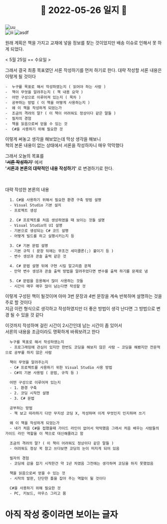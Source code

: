 # <p align="center">:date: 2022-05-26 일지 :date: </p>

![uu](https://user-images.githubusercontent.com/70933806/170392604-4320e2aa-089c-4ac9-b487-6bed24ef373a.png)  
![iii](https://user-images.githubusercontent.com/70933806/170392309-98fef7ab-b159-483a-a454-3333a4b3503b.png)
![asdf](https://user-images.githubusercontent.com/70933806/170391752-d3a48dfe-d127-46da-9d99-e0ce81e0ef72.png)
  
원래 계획은 책을 가지고 교재에 넣을 정보를 찾는 것이었지만
배송 이슈로 인해서 못 하게 되었다.

< 5월 25일 == 수요일 >

그래서 결국 최종 목표였던 서론 작성하기를 먼저 하기로 한다.
대략 작성할 서론 내용은 이렇게 될 것이다

```
-  누구를 목표로 해서 작성하였는지 ( 읽어야 하는 사람 )
-  책이 무엇을 알려주는지 ( 책 내용 요약 )
-  어떤 구성으로 이루어져 있는지 ( 목차 )
-  공부하는 방법 ( 이 책을 어떻게 사용하는지 )
-  왜 이 책을 작성하게 되었는가
-  조금의 격려의 말? ( 이 책이 어려워도 정상이다 같은 말들 )
-  필자의 경험
-  책을 읽음으로써 얻을 수 있는 것
-  C#을 사용하기 위해 필요한 것
```

이렇게 써놓고 생각을 해보았는데 막상 생각을 해보니  
책의 본론 내용이 없는 상태에서 서론을 작성하자니 매우 막막했다  

그래서 오늘의 목표를  
~~**'서론 작성하기'**~~ 에서  
**'서론과 본론의 대략적인 내용 작성하기'** 로 변경하기로 한다.  <br/><br/><br/>

대략 작성한 본론의 내용

```
  1. C#을 사용하기 위해서 필요한 환경 구축 방법 설명
  - Visual Studio 기본 설치
  - 프로젝트 생성

  2. C# 프로젝트를 처음 생성하였을 때 보이는 것들 설명
  - Visual Studio의 UI 설명
  - 기본으로 생성되는 C# 코드 설명
  - 어떻게 빌드를 하고 실행시키는지 등

  3. C# 기본 문법 설명
  - 기본 규칙 ( 문장 뒤에는 무조건 세미콜론(;) 붙이기 등 )
  - 변수 생성과 콘솔 출력 같은 것

  4. C# 문법 설명 뒤에 구현 시킬 알고리즘 문제
  - 만약 변수 생성과 콘솔 출력 방법을 알려주었다면 변수를 출력 하기를 문제로 냄
  
  5. C# 문법을 응용해서 많이 사용하는 것들
  - 시간이 매우 매우 많이 남는다면 작성할 것
```

이렇게 구성된 책이 될것이며 아마 3번 문장과 4번 문장을 계속 반복하며 설명하는 것을 주로 할 것이다  
지금 이런 형식으로 생각하고 작성하였지만 더 좋은 방법이 생각 난다면 그 방법으로 변경 될 수 있을 것 같다

이것까지 작성하며 걸린 시간이 2시간인데 남는 시간이 좀 있어서  
서론의 내용을 조금이라도 명확하게 바꿔보려고 한다

```
  누구를 목표로 해서 작성하였는지
  - 프로그래밍에 관심이 있지만 한번도 코딩을 해보지 않은 사람 ~ 코딩을 해봤지만 전문적으로 공부를 하지 않은 사람
  
  책이 무엇을 알려주는지 
  - C# 프로젝트를 사용하기 위한 Visual Studio 사용 방법
  - C#의 기본 사용법 ( 문법, 규칙 등 ) 
  
  어떤 구성으로 이루어져 있는지
  - 1. 환경 구축
  - 2. 코딩 시작전 설명
  - 3. C# 문법
  
  공부하는 방법
  - 책 보고 따라하기 다만 무지성 코딩 X, 작성하며 이게 무엇인지 인지하며 쓰기
  
  왜 이 책을 작성하게 되었는가
  - 내가 처음 C#을 접했을때 가이드 라인이 없어서 막막했음 그래서 처음 배우는 사람들의 가이드 라인 역할을 이 책으로 대신해줄려고 함
  
  조금의 격려의 말? ( 이 책이 어려워도 정상이다 같은 말들 )
  - 어려워도 정상 꾹 참고 쓰다보면 코딩의 눈이 떠지게 되어 있음
  
  필자의 경험
  - 코딩에 감을 잡기 시작한건 약 1년 차였음 그전에는 생각하며 코딩을 하지 못했었음
  
  책을 읽음으로써 얻을 수 있는 것
  - 시작의 발판, 단단한 틀을 잡아 주는 역할이 될 것이다
  
  C#을 사용하기 위해 필요한 것
  - PC, 키보드, 마우스 그리고 몸
```

# 아직 작성 중이라면 보이는 글자
